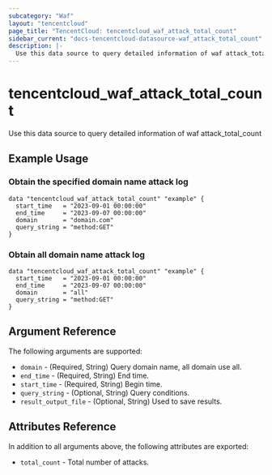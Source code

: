```yaml
---
subcategory: "Waf"
layout: "tencentcloud"
page_title: "TencentCloud: tencentcloud_waf_attack_total_count"
sidebar_current: "docs-tencentcloud-datasource-waf_attack_total_count"
description: |-
  Use this data source to query detailed information of waf attack_total_count
---
```


# tencentcloud_waf_attack_total_count

Use this data source to query detailed information of waf attack_total_count

## Example Usage

### Obtain the specified domain name attack log

```hcl
data "tencentcloud_waf_attack_total_count" "example" {
  start_time   = "2023-09-01 00:00:00"
  end_time     = "2023-09-07 00:00:00"
  domain       = "domain.com"
  query_string = "method:GET"
}
```

### Obtain all domain name attack log

```hcl
data "tencentcloud_waf_attack_total_count" "example" {
  start_time   = "2023-09-01 00:00:00"
  end_time     = "2023-09-07 00:00:00"
  domain       = "all"
  query_string = "method:GET"
}
```

## Argument Reference

The following arguments are supported:

* `domain` - (Required, String) Query domain name, all domain use all.
* `end_time` - (Required, String) End time.
* `start_time` - (Required, String) Begin time.
* `query_string` - (Optional, String) Query conditions.
* `result_output_file` - (Optional, String) Used to save results.

## Attributes Reference

In addition to all arguments above, the following attributes are exported:

* `total_count` - Total number of attacks.


